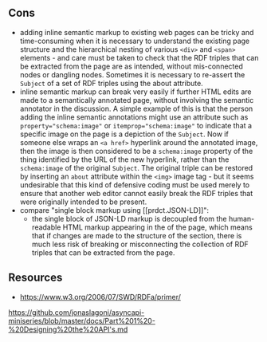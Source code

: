 
## Cons

-   adding inline semantic markup to existing web pages can be tricky and time-consuming when it is necessary to understand the existing page structure and the hierarchical nesting of various `<div>` and `<span>` elements - and care must be taken to check that the RDF triples that can be extracted from the page are as intended, without mis-connected nodes or dangling nodes. Sometimes it is necessary to re-assert the `Subject` of a set of RDF triples using the about attribute.
-   inline semantic markup can break very easily if further HTML edits are made to a semantically annotated page, without involving the semantic annotator in the discussion. A simple example of this is that the person adding the inline semantic annotations might use an attribute such as `property="schema:image"` or `itemprop="schema:image"` to indicate that a specific image on the page is a depiction of the `Subject`. Now if someone else wraps an `<a href>` hyperlink around the annotated image, then the image is then considered to be a `schema:image` property of the thing identified by the URL of the new hyperlink, rather than the `schema:image` of the original `Subject`. The original triple can be restored by inserting an `about` attribute within the `<img>` image tag - but it seems undesirable that this kind of defensive coding must be used merely to ensure that another web editor cannot easily break the RDF triples that were originally intended to be present.
  - compare "single block markup using [[prdct.JSON-LD]]": 
    - the single block of JSON-LD markup is decoupled from the human-readable HTML markup appearing in the <body> of the page, which means that if changes are made to the structure of the <body> section, there is much less risk of breaking or misconnecting the collection of RDF triples that can be extracted from the page.

## Resources

- https://www.w3.org/2006/07/SWD/RDFa/primer/

https://github.com/jonaslagoni/asyncapi-miniseries/blob/master/docs/Part%201%20-%20Designing%20the%20API's.md
